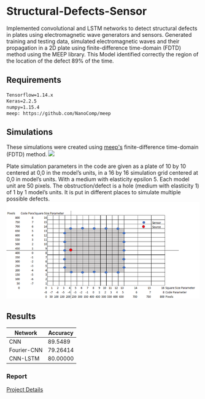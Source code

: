 # Structural-Defects-Sensor
Implemented convolutional and LSTM networks to detect structural defects in plates using electromagnetic wave generators and sensors. Generated training and testing data, simulated electromagnetic waves and their propagation in a 2D plate using finite-difference time-domain (FDTD) method using the MEEP library. This Model identified correctly the region of the location of the defect 89% of the time. 

## Requirements

```
Tensorflow=1.14.x
Keras=2.2.5
numpy=1.15.4
meep: https://github.com/NanoComp/meep
```
## Simulations
These simulations were created using [meep's](https://meep.readthedocs.io/en/latest) finite-difference time-domain (FDTD) method. 
![](WaveSimulation1.gif)

Plate simulation parameters in the code are given as a plate of 10 by 10 centered at 0,0 in the model’s units, in a 16 by 16 simulation grid centered at 0,0 in model’s units. With a medium with elasticity epsilon 5. Each model unit are 50 pixels. The obstruction/defect is a hole (medium with elasticity 1) of 1 by 1 model’s units. It is put in different places to simulate multiple possible defects.
![](https://github.com/danielflopez1/Structural-Defect-Detection/blob/master/Sensors.png)


## Results 
|Network        | Accuracy |
|---------------|----------|
|CNN            | 89.5489  |
|Fourier-CNN    | 79.26414 |
|CNN-LSTM       | 80.00000 |

### Report

[Project Details](https://docs.google.com/document/d/1AlJmcSzWoFh2aex3gz_YyJZfXLPGOyG6g7xSFFyxJ0c/edit?usp=sharing)


